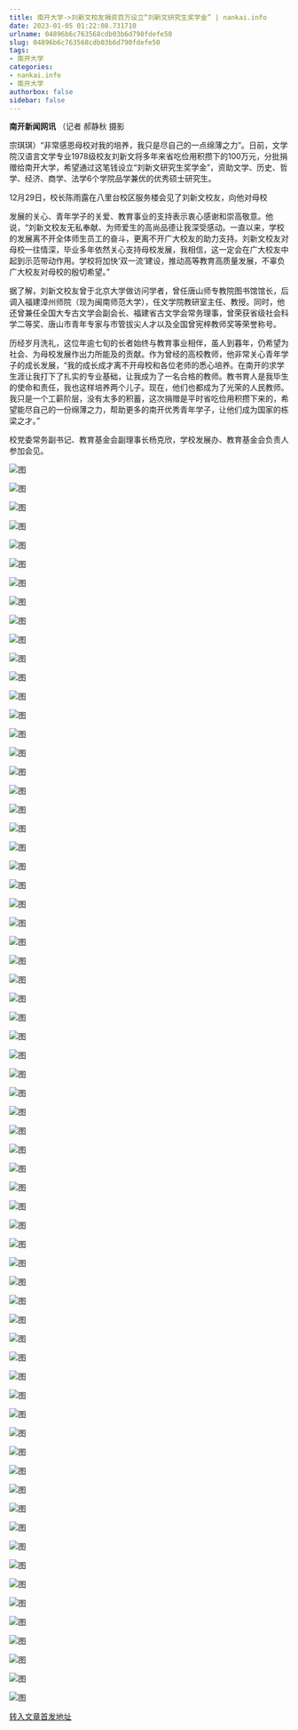 ```yaml
---
title: 南开大学->刘新文校友捐资百万设立“刘新文研究生奖学金” | nankai.info
date: 2023-01-05 01:22:08.731710
urlname: 04896b6c763568cdb03b6d790fdefe50
slug: 04896b6c763568cdb03b6d790fdefe50
tags: 
- 南开大学
categories:
- nankai.info
- 南开大学
authorbox: false
sidebar: false
---
```

**南开新闻网讯** （记者 郝静秋 摄影

宗琪琪）“非常感恩母校对我的培养，我只是尽自己的一点绵薄之力”。日前，文学院汉语言文学专业1978级校友刘新文将多年来省吃俭用积攒下的100万元，分批捐赠给南开大学，希望通过这笔钱设立“刘新文研究生奖学金”，资助文学、历史、哲学、经济、商学、法学6个学院品学兼优的优秀硕士研究生。

12月29日，校长陈雨露在八里台校区服务楼会见了刘新文校友，向他对母校
<!--more-->
发展的关心、青年学子的关爱、教育事业的支持表示衷心感谢和崇高敬意。他说，“刘新文校友无私奉献、为师爱生的高尚品德让我深受感动。一直以来，学校的发展离不开全体师生员工的奋斗，更离不开广大校友的助力支持。刘新文校友对母校一往情深，毕业多年依然关心支持母校发展，我相信，这一定会在广大校友中起到示范带动作用。学校将加快‘双一流’建设，推动高等教育高质量发展，不辜负广大校友对母校的殷切希望。”

据了解，刘新文校友曾于北京大学做访问学者，曾任唐山师专教院图书馆馆长，后调入福建漳州师院（现为闽南师范大学），任文学院教研室主任、教授。同时，他还曾兼任全国大专古文学会副会长、福建省古文学会常务理事，曾荣获省级社会科学二等奖、唐山市青年专家与市管拔尖人才以及全国曾宪梓教师奖等荣誉称号。

历经岁月洗礼，这位年逾七旬的长者始终与教育事业相伴，虽人到暮年，仍希望为社会、为母校发展作出力所能及的贡献。作为曾经的高校教师，他非常关心青年学子的成长发展，“我的成长成才离不开母校和各位老师的悉心培养。在南开的求学生涯让我打下了扎实的专业基础，让我成为了一名合格的教师。教书育人是我毕生的使命和责任，我也这样培养两个儿子。现在，他们也都成为了光荣的人民教师。我只是一个工薪阶层，没有太多的积蓄，这次捐赠是平时省吃俭用积攒下来的，希望能尽自己的一份绵薄之力，帮助更多的南开优秀青年学子，让他们成为国家的栋梁之才。”

校党委常务副书记、教育基金会副理事长杨克欣，学校发展办、教育基金会负责人参加会见。

![图](http://news.nankai.edu.cn/ywsd/system/2022/12/30/g)

![图](http://news.nankai.edu.cn/ywsd/system/2022/12/30/p)

![图](http://news.nankai.edu.cn/ywsd/system/2022/12/30/j)

![图](http://news.nankai.edu.cn/ywsd/system/2022/12/30/)

![图](http://news.nankai.edu.cn/ywsd/system/2022/12/30/9)

![图](http://news.nankai.edu.cn/ywsd/system/2022/12/30/2)

![图](http://news.nankai.edu.cn/ywsd/system/2022/12/30/a)

![图](http://news.nankai.edu.cn/ywsd/system/2022/12/30/d)

![图](http://news.nankai.edu.cn/ywsd/system/2022/12/30/4)

![图](http://news.nankai.edu.cn/ywsd/system/2022/12/30/e)

![图](http://news.nankai.edu.cn/ywsd/system/2022/12/30/7)

![图](http://news.nankai.edu.cn/ywsd/system/2022/12/30/1)

![图](http://news.nankai.edu.cn/ywsd/system/2022/12/30/_)

![图](http://news.nankai.edu.cn/ywsd/system/2022/12/30/2)

![图](http://news.nankai.edu.cn/ywsd/system/2022/12/30/8)

![图](http://news.nankai.edu.cn/ywsd/system/2022/12/30/3)

![图](http://news.nankai.edu.cn/ywsd/system/2022/12/30/9)

![图](http://news.nankai.edu.cn/ywsd/system/2022/12/30/4)

![图](http://news.nankai.edu.cn/ywsd/system/2022/12/30/0)

![图](http://news.nankai.edu.cn/ywsd/system/2022/12/30/0)

![图](http://news.nankai.edu.cn/ywsd/system/2022/12/30/0)

![图](http://news.nankai.edu.cn/ywsd/system/2022/12/30/3)

![图](http://news.nankai.edu.cn/ywsd/system/2022/12/30/0)

![图](http://news.nankai.edu.cn/ywsd/system/2022/12/30/0)

![图](http://news.nankai.edu.cn/)

![图](http://news.nankai.edu.cn/ywsd/system/2022/12/30/3)

![图](http://news.nankai.edu.cn/ywsd/system/2022/12/30/9)

![图](http://news.nankai.edu.cn/ywsd/system/2022/12/30/4)

![图](http://news.nankai.edu.cn/)

![图](http://news.nankai.edu.cn/ywsd/system/2022/12/30/0)

![图](http://news.nankai.edu.cn/ywsd/system/2022/12/30/0)

![图](http://news.nankai.edu.cn/ywsd/system/2022/12/30/0)

![图](http://news.nankai.edu.cn/)

![图](http://news.nankai.edu.cn/ywsd/system/2022/12/30/3)

![图](http://news.nankai.edu.cn/ywsd/system/2022/12/30/0)

![图](http://news.nankai.edu.cn/ywsd/system/2022/12/30/0)

![图](http://news.nankai.edu.cn/)

![图](http://news.nankai.edu.cn/ywsd/system/2022/12/30/c)

![图](http://news.nankai.edu.cn/ywsd/system/2022/12/30/i)

![图](http://news.nankai.edu.cn/ywsd/system/2022/12/30/p)

![图](http://news.nankai.edu.cn/)

![图](http://news.nankai.edu.cn/ywsd/system/2022/12/30/n)

![图](http://news.nankai.edu.cn/ywsd/system/2022/12/30/c)

![图](http://news.nankai.edu.cn/ywsd/system/2022/12/30/)

![图](http://news.nankai.edu.cn/ywsd/system/2022/12/30/u)

![图](http://news.nankai.edu.cn/ywsd/system/2022/12/30/d)

![图](http://news.nankai.edu.cn/ywsd/system/2022/12/30/e)

![图](http://news.nankai.edu.cn/ywsd/system/2022/12/30/)

![图](http://news.nankai.edu.cn/ywsd/system/2022/12/30/i)

![图](http://news.nankai.edu.cn/ywsd/system/2022/12/30/a)

![图](http://news.nankai.edu.cn/ywsd/system/2022/12/30/k)

![图](http://news.nankai.edu.cn/ywsd/system/2022/12/30/n)

![图](http://news.nankai.edu.cn/ywsd/system/2022/12/30/a)

![图](http://news.nankai.edu.cn/ywsd/system/2022/12/30/n)

![图](http://news.nankai.edu.cn/ywsd/system/2022/12/30/)

![图](http://news.nankai.edu.cn/ywsd/system/2022/12/30/s)

![图](http://news.nankai.edu.cn/ywsd/system/2022/12/30/w)

![图](http://news.nankai.edu.cn/ywsd/system/2022/12/30/e)

![图](http://news.nankai.edu.cn/ywsd/system/2022/12/30/n)

![图](http://news.nankai.edu.cn/)

![图](http://news.nankai.edu.cn/)

![图](http://news.nankai.edu.cn/ywsd/system/2022/12/30/:)

![图](http://news.nankai.edu.cn/ywsd/system/2022/12/30/p)

![图](http://news.nankai.edu.cn/ywsd/system/2022/12/30/t)

![图](http://news.nankai.edu.cn/ywsd/system/2022/12/30/t)

![图](http://news.nankai.edu.cn/ywsd/system/2022/12/30/h)

[转入文章首发地址](http://news.nankai.edu.cn/ywsd/system/2022/12/30/030054149.shtml)